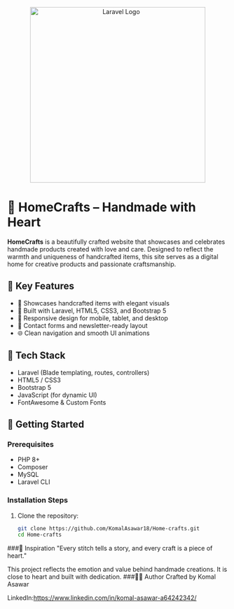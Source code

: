 <p align="center"><a href="https://laravel.com" target="_blank"><img src="https://raw.githubusercontent.com/laravel/art/master/logo-lockup/5%20SVG/2%20CMYK/1%20Full%20Color/laravel-logolockup-cmyk-red.svg" width="400" alt="Laravel Logo"></a></p>

# 🏡 HomeCrafts – Handmade with Heart

**HomeCrafts** is a beautifully crafted website that showcases and celebrates handmade products created with love and care. Designed to reflect the warmth and uniqueness of handcrafted items, this site serves as a digital home for creative products and passionate craftsmanship.

## 🌟 Key Features

- 🧵 Showcases handcrafted items with elegant visuals
- 🎨 Built with Laravel, HTML5, CSS3, and Bootstrap 5
- 📱 Responsive design for mobile, tablet, and desktop
- 💌 Contact forms and newsletter-ready layout
- 🌐 Clean navigation and smooth UI animations

## 🔧 Tech Stack

- Laravel (Blade templating, routes, controllers)
- HTML5 / CSS3
- Bootstrap 5
- JavaScript (for dynamic UI)
- FontAwesome & Custom Fonts

## 🚀 Getting Started

### Prerequisites

- PHP 8+
- Composer
- MySQL
- Laravel CLI

### Installation Steps

1. Clone the repository:
   ```bash
   git clone https://github.com/KomalAsawar18/Home-crafts.git
   cd Home-crafts
###💬 Inspiration
"Every stitch tells a story, and every craft is a piece of heart."

This project reflects the emotion and value behind handmade creations. It is close to heart and built with dedication.
###👩‍💻 Author
Crafted by Komal Asawar

LinkedIn:https://www.linkedin.com/in/komal-asawar-a64242342/
